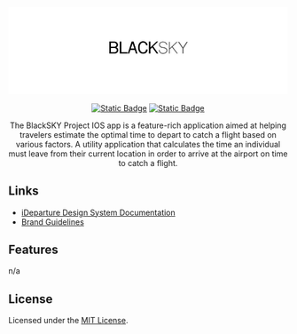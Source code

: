 <div align="center">
  <img src="./_assets/imgs/github-billboard.jpg" alt="BlackSKY Project"/>   
  
  [![Static Badge](https://img.shields.io/badge/FIGMA-Design%20System%20v.3.0.1-f542d7?style=flat&link=https%3A%2F%2Fgithub.com%2Felwoodberry3%2Fideparture)](https://www.figma.com/community/file/1424120225806693615)
  [![Static Badge](https://img.shields.io/badge/Documentation-%20v.1.0.1-blue)](https://672152a5a545bd34029947bd-kmmyfybono.chromatic.com)

  <p>The BlackSKY Project IOS app is a feature-rich application aimed at helping travelers estimate the optimal time to depart to catch a flight based on various factors. A utility application that calculates the time an individual must leave from their current location in order to arrive at the airport on time to catch a flight.</p>
</div>


  
## Links  
- [iDeparture Design System Documentation](https://672152a5a545bd34029947bd-kmmyfybono.chromatic.com) 
- [Brand Guidelines](https://www.canva.com/design/DAGJ_lcSXOY/I2yX3a2bK8Z65of9KWLOPg/edit?utm_content=DAGJ_lcSXOY&utm_campaign=designshare&utm_medium=link2&utm_source=sharebutton) 
  
## Features  
n/a  
  
## License  
Licensed under the [MIT License](#). 